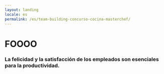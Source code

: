 ```yaml
---
layout: landing
locale: es
permalink: /es/team-building-concurso-cocina-masterchef/
---
```


<div class="container">
    <div class="row">
        <div class="col-md-12 text-center">
          <h1>
            FOOOO
          </h1>
          <h3 class="subtitle">La felicidad y la satisfacción de los empleados son esenciales para la productividad.</h3>
        </div>
    </div><!--row-->
</div><!--portfolio container end-->
